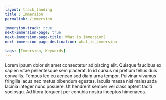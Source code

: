 ```yaml
--- 
layout: track_landing
title : Immersion
permalink: /immersion

immersion-track: true
next-immersion-page: true
next-immersion-page-title: What is Immersion?
next-immersion-page-destination: what_is_immersion

tags: [Immersion, Keywords]
---
```


Lorem ipsum dolor sit amet consectetur adipiscing elit. Quisque faucibus ex sapien vitae pellentesque sem placerat. In id cursus mi pretium tellus duis convallis. Tempus leo eu aenean sed diam urna tempor. Pulvinar vivamus fringilla lacus nec metus bibendum egestas. Iaculis massa nisl malesuada lacinia integer nunc posuere. Ut hendrerit semper vel class aptent taciti sociosqu. Ad litora torquent per conubia nostra inceptos himenaeos.